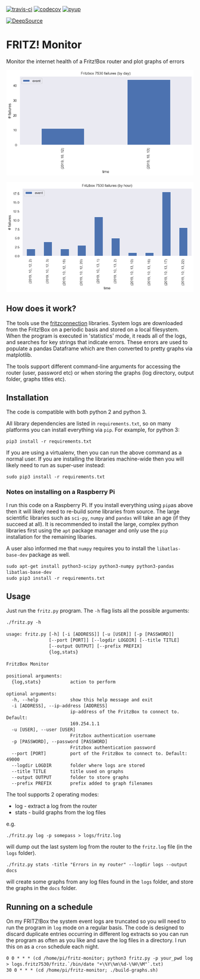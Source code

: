 [![travis-ci](https://travis-ci.org/paulknewton/fritzbox_monitor.svg?branch=master)](https://travis-ci.org/paulknewton/fritzbox_monitor)
[![codecov](https://codecov.io/gh/paulknewton/fritzbox_monitor/branch/master/graph/badge.svg)](https://codecov.io/gh/paulknewton/fritzbox_monitor)
[![pyup](https://pyup.io/repos/github/paulknewton/fritzbox_monitor/shield.svg?t=1571051366905)](https://pyup.io/account/repos/github/paulknewton/fritzbox_monitor)

[![DeepSource](https://static.deepsource.io/deepsource-badge-light.svg)](https://deepsource.io/gh/paulknewton/fritzbox_monitor/?ref=repository-badge)

# FRITZ! Monitor
Monitor the internet health of a Fritz!Box router and plot graphs of errors

![Daily](docs/fritz7530_daily.png)

![Hourly](docs/fritz7530_hourly.png)

## How does it work?

The tools use the [fritzconnection](https://github.com/kbr/fritzconnection) libraries.
System logs are downloaded from the Fritz!Box on a periodic basis and stored on a local filesystem.
When the program is executed in 'statistics' mode, it reads all of the logs, and searches for key strings that indicate errors. These errors are used to populate a pandas Dataframe which are then converted to pretty graphs via matplotlib.

The tools support different command-line arguments for accessing the router (user, password etc) or when storing the graphs (log directory, output folder, graphs titles etc).

## Installation

The code is compatible with both python 2 and python 3.

All library dependencies are listed in `requirements.txt`, so on many platforms you can install everything via `pip`. For example, for python 3:
```
pip3 install -r requirements.txt
```

If you are using a virtualenv, then you can run the above command as a normal user.
If you are installing the libraries machine-wide then you will likely need to run as super-user instead:

```
sudo pip3 install -r requirements.txt
```

### Notes on installing on a Raspberry Pi
I run this code on a Raspberry Pi.
If you install everything using ```pip```as above then it will likely need to re-build some libraries from source.
The large scientific libraries such as ```sci-py```, ```numpy``` and ```pandas``` will take an age (if they succeed at all).
It is recommended to install the large, complex python libraries first using the ```apt``` package manager and only use the ```pip``` installation for the remaining libaries.

A user also ìnformed me that ```numpy``` requires you to install the ```libatlas-base-dev``` package as well.

```
sudo apt-get install python3-scipy python3-numpy python3-pandas libatlas-base-dev
sudo pip3 install -r requirements.txt
```

## Usage

Just run the `fritz.py` program. The `-h` flag lists all the possible arguments:

```
./fritz.py -h

usage: fritz.py [-h] [-i [ADDRESS]] [-u [USER]] [-p [PASSWORD]]
                [--port [PORT]] [--logdir LOGDIR] [--title TITLE]
                [--output OUTPUT] [--prefix PREFIX]
                {log,stats}

FritzBox Monitor

positional arguments:
  {log,stats}           action to perform

optional arguments:
  -h, --help            show this help message and exit
  -i [ADDRESS], --ip-address [ADDRESS]
                        ip-address of the FritzBox to connect to. Default:
                        169.254.1.1
  -u [USER], --user [USER]
                        Fritzbox authentication username
  -p [PASSWORD], --password [PASSWORD]
                        Fritzbox authentication password
  --port [PORT]         port of the FritzBox to connect to. Default: 49000
  --logdir LOGDIR       folder where logs are stored
  --title TITLE         title used on graphs
  --output OUTPUT       folder to store graphs
  --prefix PREFIX       prefix added to graph filenames
```

The tool supports 2 operating modes:
* log - extract a log from the router
* stats - build graphs from the log files

e.g.
```
./fritz.py log -p somepass > logs/fritz.log
```

will dump out the last system log from the router to the `fritz.log` file (in the `logs` folder).

```
./fritz.py stats -title "Errors in my router" --logdir logs --output docs
```

will create some graphs from any log files found in the `logs` folder, and store the graphs in the `docs` folder.

## Running on a schedule

On my FRITZ!Box the system event logs are truncated so you will need to run the program in ````log```` mode on a regular basis.
The code is designed to discard duplicate entries occurring in different log extracts so you can run the program as often as you like and save the log files in a directory.
I run this on as a ```cron``` schedule each night.

```
0 0 * * * (cd /home/pi/fritz-monitor; python3 fritz.py -p your_pwd log > logs.fritz7530/fritz.`/bin/date "+\%Y\%m\%d-\%H\%M"`.txt)
30 0 * * * (cd /home/pi/fritz-monitor; ./build-graphs.sh)
```
